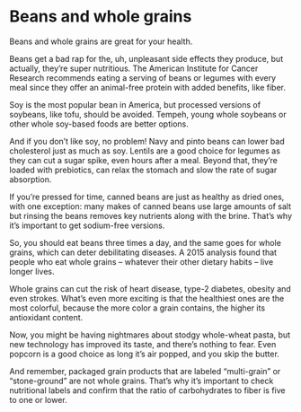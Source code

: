# Beans and whole grains

Beans and whole grains are great for your health.

Beans get a bad rap for the, uh, unpleasant side effects they produce, but actually, they’re super nutritious. The American Institute for Cancer Research recommends eating a serving of beans or legumes with every meal since they offer an animal-free protein with added benefits, like fiber.

Soy is the most popular bean in America, but processed versions of soybeans, like tofu, should be avoided. Tempeh, young whole soybeans or other whole soy-based foods are better options.

And if you don’t like soy, no problem! Navy and pinto beans can lower bad cholesterol just as much as soy. Lentils are a good choice for legumes as they can cut a sugar spike, even hours after a meal. Beyond that, they’re loaded with prebiotics, can relax the stomach and slow the rate of sugar absorption.

If you’re pressed for time, canned beans are just as healthy as dried ones, with one exception: many makes of canned beans use large amounts of salt but rinsing the beans removes key nutrients along with the brine. That’s why it’s important to get sodium-free versions.

So, you should eat beans three times a day, and the same goes for whole grains, which can deter debilitating diseases. A 2015 analysis found that people who eat whole grains – whatever their other dietary habits – live longer lives.

Whole grains can cut the risk of heart disease, type-2 diabetes, obesity and even strokes. What’s even more exciting is that the healthiest ones are the most colorful, because the more color a grain contains, the higher its antioxidant content.

Now, you might be having nightmares about stodgy whole-wheat pasta, but new technology has improved its taste, and there’s nothing to fear. Even popcorn is a good choice as long it’s air popped, and you skip the butter.

And remember, packaged grain products that are labeled “multi-grain” or “stone-ground” are not whole grains. That’s why it’s important to check nutritional labels and confirm that the ratio of carbohydrates to fiber is five to one or lower.